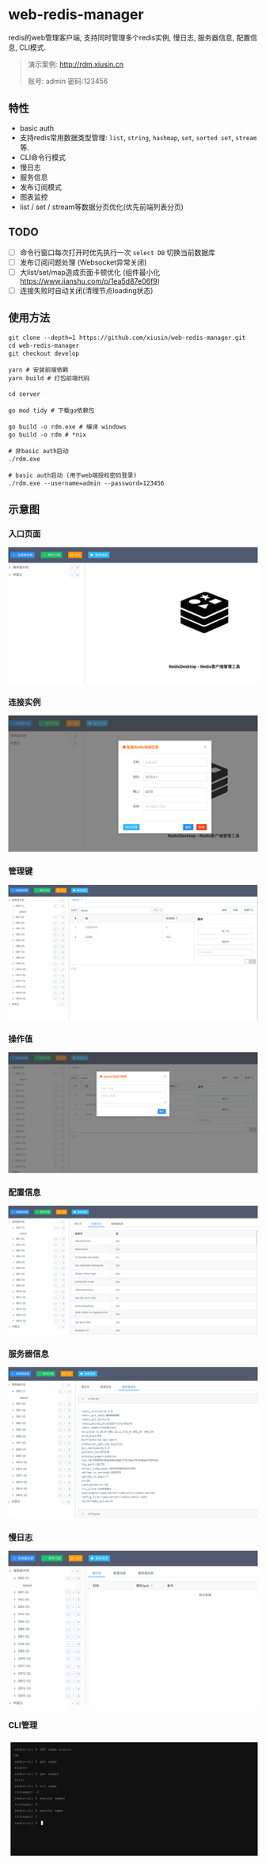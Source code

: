 # web-redis-manager #

redis的web管理客户端, 支持同时管理多个redis实例, 慢日志, 服务器信息, 配置信息, CLI模式.

> 演示案例: <http://rdm.xiusin.cn>
>
> 账号: admin 密码:123456

## 特性 ##

- basic auth
- 支持redis常用数据类型管理: `list`, `string`, `hashmap`, `set`, `sorted set`, `stream`等.
- CLI命令行模式
- 慢日志
- 服务信息
- 发布订阅模式
- 图表监控
- list / set / stream等数据分页优化(优先前端列表分页)

## TODO ##
- [ ] 命令行窗口每次打开时优先执行一次 `select DB` 切换当前数据库
- [ ] 发布订阅问题处理 (Websocket异常关闭)
- [ ] 大list/set/map造成页面卡顿优化 (组件最小化 https://www.jianshu.com/p/1ea5d87e06f9)
- [ ] 连接失败时自动关闭(清理节点loading状态)

## 使用方法 ##

```shell
git clone --depth=1 https://github.com/xiusin/web-redis-manager.git
cd web-redis-manager
git checkout develop

yarn # 安装前端依赖
yarn build # 打包前端代码

cd server

go mod tidy # 下载go依赖包

go build -o rdm.exe # 编译 windows
go build -o rdm # *nix

# 非basic auth启动
./rdm.exe

# basic auth启动 (用于web端授权密码登录)
./rdm.exe --username=admin --password=123456

```

## 示意图 ##

### 入口页面 ###

![./images/1-min.png](./images/1-min.png)

### 连接实例 ###

![./images/2-min.png](./images/2-min.png)

### 管理键 ###

![./images/3-min.png](./images/3-min.png)

### 操作值 ###

![./images/4-min.png](./images/4-min.png)

### 配置信息 ###

![./images/5-min.png](./images/5-min.png)

### 服务器信息 ###

![./images/6-min.png](./images/6-min.png)

### 慢日志 ###

![./images/7-min.png](./images/7-min.png)

### CLI管理 ###

![./images/8-min.png](./images/8-min.png)
